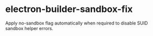 # electron-builder-sandbox-fix
Apply no-sandbox flag automatically when required to disable SUID sandbox helper errors.
